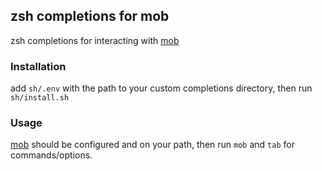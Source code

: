 ## zsh completions for mob

zsh completions for interacting with [mob](https://github.com/remotemobprogramming/mob)

### Installation

add `sh/.env` with the path to your custom completions directory, then run `sh/install.sh`

### Usage

[mob](https://github.com/remotemobprogramming/mob) should be configured and on your path, then run `mob` and `tab` for commands/options.


